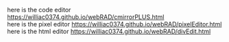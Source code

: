 here is the code editor
https://williac0374.github.io/webRAD/cmirrorPLUS.html 
<br>
here is the pixel editor
https://williac0374.github.io/webRAD/pixelEditor.html
<br>
here is the html editor
https://williac0374.github.io/webRAD/divEdit.html
